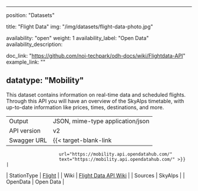 

---
position: "Datasets"

title: "Flight Data"
img: "/img/datasets/flight-data-photo.jpg"

availability: "open"
weight: 1
availability_label: "Open Data"
availability_description: 

doc_link: "https://github.com/noi-techpark/odh-docs/wiki/Flightdata-API"
example_link: ""

datatype: "Mobility"
---

This dataset contains information on real-time data and scheduled flights. Through this API you will have an overview of the SkyAlps timetable, with up-to-date information like prices, times, destinations, and more.

|             |                                                                                                                                                                                                   |
| :---------- | ------------------------------------------------------------------------------------------------------------------------------------------------------------------------------------------------- |
| Output      | JSON, mime-type application/json                                                                                                                                                                  |
| API version | v2                                                                                                                                                                                                |
| Swagger URL | {{< target-blank-link
                        url="https://mobility.api.opendatahub.com/"
                        text="https://mobility.api.opendatahub.com/" >}}                                                                                                                                                          |
| StationType | [Flight](https://mobility.api.opendatahub.com/v2/flat/Flight) |
| Wiki | [Flight Data API Wiki](https://github.com/noi-techpark/odh-docs/wiki/Flightdata-API) |
| Sources     | SkyAlps                                                                                                                 |
| OpenData    | Open Data                                                                                                                                                                                         |
